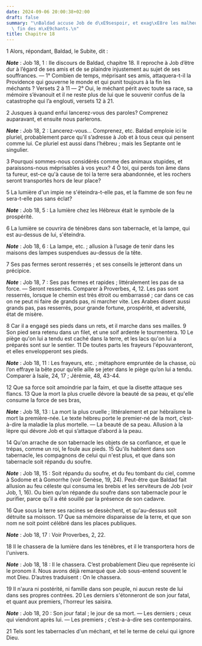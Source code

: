 ```yaml
---
date: 2024-09-06 20:00:38+02:00
draft: false
summary: "\nBaldad accuse Job de d\xE9sespoir, et exag\xE8re les malheurs et la mauvaise\
  \ fin des m\xE9chants.\n"
title: Chapitre 18
---
```





1 Alors, répondant, Baldad, le Subite, dit :

***Note*** :  Job 18, 1 : IIe discours de Baldad, chapitre 18. Il reproche à Job d’être dur à l’égard de ses amis et de se plaindre injustement au sujet de ses souffrances. ― 1° Combien de temps, méprisant ses amis, attaquera-t-il la Providence qui gouverne le monde et qui punit toujours à la fin les méchants ? Versets 2 à 11 ― 2° Oui, le méchant périt avec toute sa race, sa mémoire s’évanouit et il ne reste plus de lui que le souvenir confus de la catastrophe qui l’a englouti, versets 12 à 21.


2 Jusques à quand enfui lancerez-vous des paroles? Comprenez auparavant, et ensuite nous parlerons.

***Note*** :  Job 18, 2 : Lancerez-vous… Comprenez, etc. Baldad emploie ici le pluriel, probablement parce qu’il s’adresse à Job et à tous ceux qui pensent comme lui. Ce pluriel est aussi dans l’hébreu ; mais les Septante ont le singulier.

3 Pourquoi sommes-nous considérés comme des animaux stupides, et paraissons-nous méprisables à vos yeux? 4 Ô toi, qui perds ton âme dans ta fureur, est-ce qu'à cause de toi la terre sera abandonnée, et les rochers seront transportés hors de leur place?


5 La lumière d'un impie ne s'éteindra-t-elle pas, et la flamme de son feu ne sera-t-elle pas sans éclat?

***Note*** :  Job 18, 5 : La lumière chez les Hébreux était le symbole de la prospérité.

6 La lumière se couvrira de ténèbres dans son tabernacle, et la lampe, qui est au-dessus de lui, s'éteindra.

***Note*** :  Job 18, 6 : La lampe, etc. ; allusion à l’usage de tenir dans les maisons des lampes suspendues au-dessus de la tête.

7 Ses pas fermes seront resserrés ; et ses conseils le jetteront dans un précipice.

***Note*** :  Job 18, 7 : Ses pas fermes et rapides ; littéralement les pas de sa force. ― Seront resserrés. Comparer à Proverbes, 4, 12. Les pas sont resserrés, lorsque le chemin est très étroit ou embarrassé ; car dans ce cas on ne peut ni faire de grands pas, ni marcher vite. Les Arabes disent aussi grands pas, pas resserrés, pour grande fortune, prospérité, et adversité, état de misère.

8 Car il a engagé ses pieds dans un rets, et il marche dans ses mailles. 9 Son pied sera retenu dans un filet, et une soif ardente le tourmentera. 10 Le piège qu'on lui a tendu est caché dans la terre, et les lacs qu'on lui a préparés sont sur le sentier. 11 De toutes parts les frayeurs l'épouvanteront, et elles envelopperont ses pieds.

***Note*** :  Job 18, 11 : Les frayeurs, etc. ; métaphore empruntée de la chasse, où l’on effraye la bête pour qu’elle aille se jeter dans le piège qu’on lui a tendu. Comparer à Isaïe, 24, 17 ; Jérémie, 48, 43-44.

12 Que sa force soit amoindrie par la faim, et que la disette attaque ses flancs. 13 Que la mort la plus cruelle dévore la beauté de sa peau, et qu'elle consume la force de ses bras,

***Note*** :  Job 18, 13 : La mort la plus cruelle ; littéralement et par hébraïsme la mort la première-née. Le texte hébreu porte le premier-né de la mort, c’est-à-dire la maladie la plus mortelle. ― La beauté de sa peau. Allusion à la lèpre qui dévore Job et qui s’attaque d’abord à la peau.

14 Qu'on arrache de son tabernacle les objets de sa confiance, et que le trépas, comme un roi, le foule aux pieds. 15 Qu'ils habitent dans son tabernacle, les compagnons de celui qui n'est plus, et que dans son tabernacle soit répandu du soufre.

***Note*** :  Job 18, 15 : Soit répandu du soufre, et du feu tombant du ciel, comme à Sodome et à Gomorrhe (voir Genèse, 19, 24). Peut-être que Baldad fait allusion au feu céleste qui consuma les brebis et les serviteurs de Job (voir Job, 1, 16). Ou bien qu’on répande du soufre dans son tabernacle pour le purifier, parce qu’il a été souillé par la présence de son cadavre.

16 Que sous la terre ses racines se dessèchent, et qu'au-dessus soit détruite sa moisson. 17 Que sa mémoire disparaisse de la terre, et que son nom ne soit point célébré dans les places publiques.

***Note*** :  Job 18, 17 : Voir Proverbes, 2, 22.

18 Il le chassera de la lumière dans les ténèbres, et il le transportera hors de l'univers.

***Note*** :  Job 18, 18 : Il le chassera. C’est probablement Dieu que représente ici le pronom il. Nous avons déjà remarqué que Job sous-entend souvent le mot Dieu. D’autres traduisent : On le chassera.

19 Il n'aura ni postérité, ni famille dans son peuple, ni aucun reste de lui dans ses propres contrées. 20 Les derniers s'étonneront de son jour fatal, et quant aux premiers, l'horreur les saisira.

***Note*** :  Job 18, 20 : Son jour fatal ; le jour de sa mort. ― Les derniers ; ceux qui viendront après lui. ― Les premiers ; c’est-a-à-dire ses contemporains.


21 Tels sont les tabernacles d'un méchant, et tel le terme de celui qui ignore Dieu.

